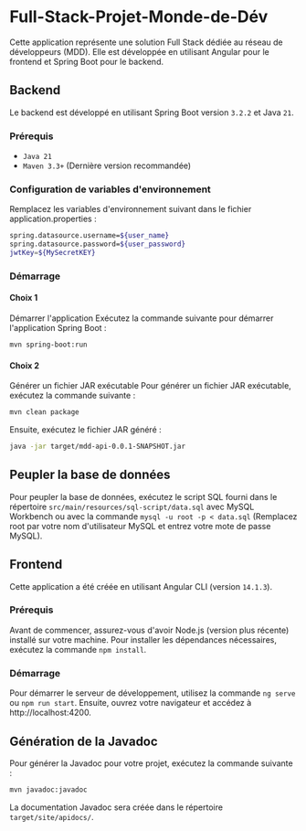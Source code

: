 # Full-Stack-Projet-Monde-de-Dév

Cette application représente une solution Full Stack dédiée au réseau de développeurs (MDD). 
Elle est développée en utilisant Angular pour le frontend et Spring Boot pour le backend.

## Backend
Le backend est développé en utilisant Spring Boot version `3.2.2` et Java `21`.

### Prérequis
- `Java 21`
- `Maven 3.3+` (Dernière version recommandée)

### Configuration de variables d'environnement
Remplacez les variables d'environnement suivant dans le fichier application.properties :
```bash 
spring.datasource.username=${user_name}
spring.datasource.password=${user_password} 
jwtKey=${MySecretKEY}
 ```
### Démarrage
#### Choix 1
Démarrer l'application
Exécutez la commande suivante pour démarrer l'application Spring Boot :

```bash 
mvn spring-boot:run 
```
#### Choix 2
Générer un fichier JAR exécutable
Pour générer un fichier JAR exécutable, exécutez la commande suivante :

```bash 
mvn clean package 
```
Ensuite, exécutez le fichier JAR généré :

```bash 
java -jar target/mdd-api-0.0.1-SNAPSHOT.jar 
```
## Peupler la base de données
Pour peupler la base de données, exécutez le script SQL fourni dans le répertoire `src/main/resources/sql-script/data.sql` avec MySQL Workbench ou avec la commande `mysql -u root -p < data.sql` (Remplacez root par votre nom d'utilisateur MySQL et entrez votre mote de passe MySQL).

## Frontend
Cette application a été créée en utilisant Angular CLI (version `14.1.3`).

### Prérequis 
Avant de commencer, assurez-vous d'avoir Node.js (version plus récente) installé sur votre machine.
Pour installer les dépendances nécessaires, exécutez la commande `npm install`.

### Démarrage
Pour démarrer le serveur de développement, utilisez la commande `ng serve` ou `npm run start`.
Ensuite, ouvrez votre navigateur et accédez à http://localhost:4200.

## Génération de la Javadoc
Pour générer la Javadoc pour votre projet, exécutez la commande suivante :

```bash 
mvn javadoc:javadoc 
```
La documentation Javadoc sera créée dans le répertoire `target/site/apidocs/`.
